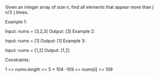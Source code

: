 Given an integer array of size n, find all elements that appear more than ⌊ n/3 ⌋ times.



Example 1:

Input: nums = [3,2,3]
Output: [3]
Example 2:

Input: nums = [1]
Output: [1]
Example 3:

Input: nums = [1,2]
Output: [1,2]


Constraints:

1 <= nums.length <= 5 * 104
-109 <= nums[i] <= 109